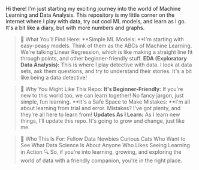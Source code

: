 Hi there! I'm just starting my exciting journey into the world of Machine Learning and Data Analysis. This repository is my little corner on the internet where I play with data, try out cool ML models, and learn as I go. It's a bit like a diary, but with more numbers and graphs.

> 🤖 What You'll Find Here:
**Simple ML Models: **I'm starting with easy-peasy models. Think of them as the ABCs of Machine Learning. We're talking Linear Regression, which is like making a straight line fit through points, and other beginner-friendly stuff.
**EDA (Exploratory Data Analysis):** This is where I play detective with data. I look at data sets, ask them questions, and try to understand their stories. It's a bit like being a data detective!

> 🌟 Why You Might Like This Repo:
**It's Beginner-Friendly:** If you're new to this world too, we can learn together! No fancy jargon, just simple, fun learning.
**It's a Safe Space to Make Mistakes: **I'm all about learning from trial and error. Mistakes? I've got plenty, and they're all here to learn from!
**Updates As I Learn:** As I learn new things, I'll update this repo. It's going to grow and change, just like me.

> 👋 Who This Is For:
Fellow Data Newbies
Curious Cats Who Want to See What Data Science Is About
Anyone Who Likes Seeing Learning in Action
🔍 So, if you're into learning, growing, and exploring the world of data with a friendly companion, you're in the right place. 

